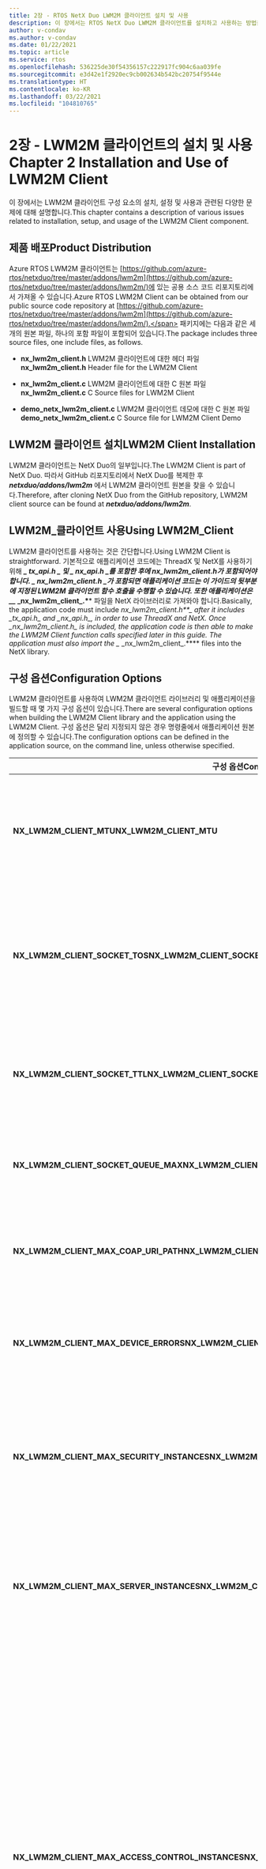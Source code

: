 ```yaml
---
title: 2장 - RTOS NetX Duo LWM2M 클라이언트 설치 및 사용
description: 이 장에서는 RTOS NetX Duo LWM2M 클라이언트를 설치하고 사용하는 방법을 설명합니다.
author: v-condav
ms.author: v-condav
ms.date: 01/22/2021
ms.topic: article
ms.service: rtos
ms.openlocfilehash: 536225de30f54356157c222917fc904c6aa039fe
ms.sourcegitcommit: e3d42e1f2920ec9cb002634b542bc20754f9544e
ms.translationtype: HT
ms.contentlocale: ko-KR
ms.lasthandoff: 03/22/2021
ms.locfileid: "104810765"
---
```

# <a name="chapter-2--installation-and-use-of-lwm2m-client"></a><span data-ttu-id="a26f4-103">2장 - LWM2M 클라이언트의 설치 및 사용</span><span class="sxs-lookup"><span data-stu-id="a26f4-103">Chapter 2  Installation and Use of LWM2M Client</span></span>

<span data-ttu-id="a26f4-104">이 장에서는 LWM2M 클라이언트 구성 요소의 설치, 설정 및 사용과 관련된 다양한 문제에 대해 설명합니다.</span><span class="sxs-lookup"><span data-stu-id="a26f4-104">This chapter contains a description of various issues related to installation, setup, and usage of the LWM2M Client component.</span></span>

## <a name="product-distribution"></a><span data-ttu-id="a26f4-105">제품 배포</span><span class="sxs-lookup"><span data-stu-id="a26f4-105">Product Distribution</span></span>

<span data-ttu-id="a26f4-106">Azure RTOS LWM2M 클라이언트는 [https://github.com/azure-rtos/netxduo/tree/master/addons/lwm2m](https://github.com/azure-rtos/netxduo/tree/master/addons/lwm2m/)에 있는 공용 소스 코드 리포지토리에서 가져올 수 있습니다.</span><span class="sxs-lookup"><span data-stu-id="a26f4-106">Azure RTOS LWM2M Client can be obtained from our public source code repository at [https://github.com/azure-rtos/netxduo/tree/master/addons/lwm2m](https://github.com/azure-rtos/netxduo/tree/master/addons/lwm2m/).</span></span> <span data-ttu-id="a26f4-107">패키지에는 다음과 같은 세 개의 원본 파일, 하나의 포함 파일이 포함되어 있습니다.</span><span class="sxs-lookup"><span data-stu-id="a26f4-107">The package includes three source files, one include files, as follows.</span></span>

* <span data-ttu-id="a26f4-108">**nx\_lwm2m\_client.h** LWM2M 클라이언트에 대한 헤더 파일</span><span class="sxs-lookup"><span data-stu-id="a26f4-108">**nx\_lwm2m\_client.h** Header file for the LWM2M Client</span></span>

* <span data-ttu-id="a26f4-109">**nx\_lwm2m\_client.c** LWM2M 클라이언트에 대한 C 원본 파일</span><span class="sxs-lookup"><span data-stu-id="a26f4-109">**nx\_lwm2m\_client.c** C Source files for LWM2M Client</span></span>

* <span data-ttu-id="a26f4-110">**demo\_netx\_lwm2m\_client.c** LWM2M 클라이언트 데모에 대한 C 원본 파일</span><span class="sxs-lookup"><span data-stu-id="a26f4-110">**demo\_netx\_lwm2m\_client.c** C Source file for LWM2M Client Demo</span></span>

## <a name="lwm2m-client-installation"></a><span data-ttu-id="a26f4-111">LWM2M 클라이언트 설치</span><span class="sxs-lookup"><span data-stu-id="a26f4-111">LWM2M Client Installation</span></span>

<span data-ttu-id="a26f4-112">LWM2M 클라이언트는 NetX Duo의 일부입니다.</span><span class="sxs-lookup"><span data-stu-id="a26f4-112">The LWM2M Client is part of NetX Duo.</span></span> <span data-ttu-id="a26f4-113">따라서 GitHub 리포지토리에서 NetX Duo를 복제한 후 ***netxduo/addons/lwm2m*** 에서 LWM2M 클라이언트 원본을 찾을 수 있습니다.</span><span class="sxs-lookup"><span data-stu-id="a26f4-113">Therefore, after cloning NetX Duo from the GitHub repository, LWM2M client source can be found at ***netxduo/addons/lwm2m***.</span></span>

## <a name="using-lwm2m_client"></a><span data-ttu-id="a26f4-114">LWM2M\_클라이언트 사용</span><span class="sxs-lookup"><span data-stu-id="a26f4-114">Using LWM2M\_Client</span></span>

<span data-ttu-id="a26f4-115">LWM2M 클라이언트를 사용하는 것은 간단합니다.</span><span class="sxs-lookup"><span data-stu-id="a26f4-115">Using LWM2M Client is straightforward.</span></span> <span data-ttu-id="a26f4-116">기본적으로 애플리케이션 코드에는 ThreadX 및 NetX를 사용하기 위해 ***_ _tx\_api.h_ *_ 및 _* _nx\_api.h_ *_를 포함한 후에 nx\_lwm2m\_client.h*가 포함되어야 합니다. _* _nx\_lwm2m\_client.h_ *_가 포함되면 애플리케이션 코드는 이 가이드의 뒷부분에 지정된 LWM2M 클라이언트 함수 호출을 수행할 수 있습니다. 또한 애플리케이션은 __* _nx\_lwm2m\_client\_.\***\* 파일을 NetX 라이브러리로 가져와야 합니다.</span><span class="sxs-lookup"><span data-stu-id="a26f4-116">Basically, the application code must include ***nx\_lwm2m\_client.h\*\*_ after it includes _*_tx\_api.h_*_ and _*_nx\_api.h_*_, in order to use ThreadX and NetX. Once _*_nx\_lwm2m\_client.h_*_ is included, the application code is then able to make the LWM2M Client function calls specified later in this guide. The application must also import the _* _nx\_lwm2m\_client\_.\***\* files into the NetX library.</span></span>

## <a name="configuration-options"></a><span data-ttu-id="a26f4-117">구성 옵션</span><span class="sxs-lookup"><span data-stu-id="a26f4-117">Configuration Options</span></span>

<span data-ttu-id="a26f4-118">LWM2M 클라이언트를 사용하여 LWM2M 클라이언트 라이브러리 및 애플리케이션을 빌드할 때 몇 가지 구성 옵션이 있습니다.</span><span class="sxs-lookup"><span data-stu-id="a26f4-118">There are several configuration options when building the LWM2M Client library and the application using the LWM2M Client.</span></span> <span data-ttu-id="a26f4-119">구성 옵션은 달리 지정되지 않은 경우 명령줄에서 애플리케이션 원본에 정의할 수 있습니다.</span><span class="sxs-lookup"><span data-stu-id="a26f4-119">The configuration options can be defined in the application source, on the command line, unless otherwise specified.</span></span>

| <span data-ttu-id="a26f4-120">구성&nbsp;옵션</span><span class="sxs-lookup"><span data-stu-id="a26f4-120">Configuration&nbsp;Option</span></span> | <span data-ttu-id="a26f4-121">Description</span><span class="sxs-lookup"><span data-stu-id="a26f4-121">Description</span></span> |
| --- | --- |
| <span data-ttu-id="a26f4-122">**NX\_LWM2M\_CLIENT\_MTU**</span><span class="sxs-lookup"><span data-stu-id="a26f4-122">**NX\_LWM2M\_CLIENT\_MTU**</span></span> | <span data-ttu-id="a26f4-123">IP 및 UDP 헤더를 포함하여 CoAP 메시지의 최대 크기를 지정합니다.</span><span class="sxs-lookup"><span data-stu-id="a26f4-123">Specifies the maximum size of a CoAP message, including IP and UDP headers.</span></span> <span data-ttu-id="a26f4-124">기본값은 1280입니다.</span><span class="sxs-lookup"><span data-stu-id="a26f4-124">The default value is 1280.</span></span> |
| <span data-ttu-id="a26f4-125">**NX\_LWM2M\_CLIENT\_SOCKET\_TOS**</span><span class="sxs-lookup"><span data-stu-id="a26f4-125">**NX\_LWM2M\_CLIENT\_SOCKET\_TOS**</span></span> | <span data-ttu-id="a26f4-126">LwM2M UDP에 필요한 서비스 유형입니다.</span><span class="sxs-lookup"><span data-stu-id="a26f4-126">Type of service required for the LwM2M UDP.</span></span> <span data-ttu-id="a26f4-127">기본적으로 이 값은 일반 IP 패킷 서비스를 나타내기 위해 NX\_IP\_NORMAL로 정의됩니다.</span><span class="sxs-lookup"><span data-stu-id="a26f4-127">By default, this value is defined as NX\_IP\_NORMAL to indicate normal IP packet service.</span></span> |
| <span data-ttu-id="a26f4-128">**NX\_LWM2M\_CLIENT\_SOCKET\_TTL**</span><span class="sxs-lookup"><span data-stu-id="a26f4-128">**NX\_LWM2M\_CLIENT\_SOCKET\_TTL**</span></span> | <span data-ttu-id="a26f4-129">이 패킷이 삭제되기 전에 통과할 수 있는 라우터 수를 지정합니다.</span><span class="sxs-lookup"><span data-stu-id="a26f4-129">Specifies the number of routers this packet can pass before it is discarded.</span></span> <span data-ttu-id="a26f4-130">기본값은 0x80으로 설정됩니다.</span><span class="sxs-lookup"><span data-stu-id="a26f4-130">The default value is set to 0x80.</span></span> |
| <span data-ttu-id="a26f4-131">**NX\_LWM2M\_CLIENT\_SOCKET\_QUEUE\_MAX**</span><span class="sxs-lookup"><span data-stu-id="a26f4-131">**NX\_LWM2M\_CLIENT\_SOCKET\_QUEUE\_MAX**</span></span> | <span data-ttu-id="a26f4-132">수신 큐의 최대 깊이 수를 지정합니다.</span><span class="sxs-lookup"><span data-stu-id="a26f4-132">Specifies the number of maximum depths of receive queue.</span></span> <span data-ttu-id="a26f4-133">기본값은 4로 설정됩니다.</span><span class="sxs-lookup"><span data-stu-id="a26f4-133">The default value is set to 4.</span></span> |
| <span data-ttu-id="a26f4-134">**NX\_LWM2M\_CLIENT\_MAX\_COAP\_URI\_PATH**</span><span class="sxs-lookup"><span data-stu-id="a26f4-134">**NX\_LWM2M\_CLIENT\_MAX\_COAP\_URI\_PATH**</span></span> | <span data-ttu-id="a26f4-135">CoAP Uri-Path 옵션의 최대 길이 수를 지정합니다.</span><span class="sxs-lookup"><span data-stu-id="a26f4-135">Specifies the number of maximum lengths of the CoAP Uri-Path option.</span></span> <span data-ttu-id="a26f4-136">기본값은 32로 설정됩니다.</span><span class="sxs-lookup"><span data-stu-id="a26f4-136">The default value is set to 32.</span></span> |
| <span data-ttu-id="a26f4-137">**NX\_LWM2M\_CLIENT\_MAX\_DEVICE\_ERRORS**</span><span class="sxs-lookup"><span data-stu-id="a26f4-137">**NX\_LWM2M\_CLIENT\_MAX\_DEVICE\_ERRORS**</span></span> | <span data-ttu-id="a26f4-138">디바이스 개체에 의해 저장되는 최대 오류 코드 수를 지정합니다.</span><span class="sxs-lookup"><span data-stu-id="a26f4-138">Specifies the maximum number of error codes stored by the Device Object.</span></span> <span data-ttu-id="a26f4-139">기본값은 8입니다.</span><span class="sxs-lookup"><span data-stu-id="a26f4-139">The default value is 8.</span></span> |
| <span data-ttu-id="a26f4-140">**NX\_LWM2M\_CLIENT\_MAX\_SECURITY\_INSTANCES**</span><span class="sxs-lookup"><span data-stu-id="a26f4-140">**NX\_LWM2M\_CLIENT\_MAX\_SECURITY\_INSTANCES**</span></span> | <span data-ttu-id="a26f4-141">보안 개체 인스턴스의 최대 수를 지정합니다.</span><span class="sxs-lookup"><span data-stu-id="a26f4-141">Specifies the maximum number of Security Object Instances.</span></span> <span data-ttu-id="a26f4-142">부트스트랩 서버와 표준 서버를 지원하기 위한 기본값은 2입니다.</span><span class="sxs-lookup"><span data-stu-id="a26f4-142">The default value is 2 for supporting a Bootstrap Server and a standard Server.</span></span> |
| <span data-ttu-id="a26f4-143">**NX\_LWM2M\_CLIENT\_MAX\_SERVER\_INSTANCES**</span><span class="sxs-lookup"><span data-stu-id="a26f4-143">**NX\_LWM2M\_CLIENT\_MAX\_SERVER\_INSTANCES**</span></span> | <span data-ttu-id="a26f4-144">서버 개체 인스턴스의 최대 수를 지정합니다.</span><span class="sxs-lookup"><span data-stu-id="a26f4-144">Specifies the maximum number of Server Object Instances.</span></span> <span data-ttu-id="a26f4-145">단일 표준 서버를 지원하기 위한 기본값은 1입니다.</span><span class="sxs-lookup"><span data-stu-id="a26f4-145">The default value is 1 for supporting a single standard Server.</span></span> |
| <span data-ttu-id="a26f4-146">**NX\_LWM2M\_CLIENT\_MAX\_ACCESS\_CONTROL\_INSTANCES**</span><span class="sxs-lookup"><span data-stu-id="a26f4-146">**NX\_LWM2M\_CLIENT\_MAX\_ACCESS\_CONTROL\_INSTANCES**</span></span> | <span data-ttu-id="a26f4-147">Access Control 인스턴스의 최대 수를 지정합니다.</span><span class="sxs-lookup"><span data-stu-id="a26f4-147">Specifies the maximum number of Access Control Instances.</span></span> <span data-ttu-id="a26f4-148">기본값은 0이며, 이 값은 액세스 제어를 사용하지 않도록 설정합니다.</span><span class="sxs-lookup"><span data-stu-id="a26f4-148">The default value is 0, which disables access control.</span></span> <span data-ttu-id="a26f4-149">애플리케이션에서 둘 이상의 LWM2M 서버를 지원하는 경우 Access Control 인스턴스의 최대 수를 LWM2M 클라이언트에서 지원할 최대 개체 인스턴스 수로 설정해야 합니다. 단, 보안 개체 인스턴스를 제외하고 각 개체 인스턴스에 대해 하나의 Access Control 인스턴스를 만들어야 합니다.</span><span class="sxs-lookup"><span data-stu-id="a26f4-149">If the application supports more than one LWM2M Server, the maximum number of Access Control Instances must be set to the maximum number of Object Instances that the LWM2M Client will support, as one Access Control Instance must be created for each Object Instance (except for the Security Object Instances).</span></span> |
| <span data-ttu-id="a26f4-150">**NX\_LWM2M\_CLIENT\_MAX\_ACCESS\_CONTROL\_ACLS**</span><span class="sxs-lookup"><span data-stu-id="a26f4-150">**NX\_LWM2M\_CLIENT\_MAX\_ACCESS\_CONTROL\_ACLS**</span></span> | <span data-ttu-id="a26f4-151">Access Control 인스턴스당 ACL 리소스의 최대 수를 지정합니다.</span><span class="sxs-lookup"><span data-stu-id="a26f4-151">Specifies the maximum number of ACL resources per Access Control Instance.</span></span> <span data-ttu-id="a26f4-152">기본값은 4입니다.</span><span class="sxs-lookup"><span data-stu-id="a26f4-152">The default value is 4.</span></span> |
| <span data-ttu-id="a26f4-153">**NX\_LWM2M\_CLIENT\_MAX\_NOTIFICATIONS**</span><span class="sxs-lookup"><span data-stu-id="a26f4-153">**NX\_LWM2M\_CLIENT\_MAX\_NOTIFICATIONS**</span></span> | <span data-ttu-id="a26f4-154">LWM2M 클라이언트가 지원할 최대 알림 수를 지정합니다.</span><span class="sxs-lookup"><span data-stu-id="a26f4-154">Specifies the maximum number of notifications that the LWM2M Client will support.</span></span> <span data-ttu-id="a26f4-155">LWM2M 서버는 개체, 개체 인스턴스 및 리소스에 대한 알림을 설정할 수 있습니다.</span><span class="sxs-lookup"><span data-stu-id="a26f4-155">A LWM2M Server can set notifications on Objects, Object Instances, and Resources.</span></span> <span data-ttu-id="a26f4-156">기본값은 8입니다.</span><span class="sxs-lookup"><span data-stu-id="a26f4-156">The default value is 8.</span></span> |
| <span data-ttu-id="a26f4-157">**NX\_LWM2M\_CLIENT\_MAX\_RESOURCES**</span><span class="sxs-lookup"><span data-stu-id="a26f4-157">**NX\_LWM2M\_CLIENT\_MAX\_RESOURCES**</span></span> | <span data-ttu-id="a26f4-158">개체당 최대 리소스 수를 지정합니다.</span><span class="sxs-lookup"><span data-stu-id="a26f4-158">Specifies the maximum number of Resources per Object.</span></span> <span data-ttu-id="a26f4-159">기본값은 32입니다.</span><span class="sxs-lookup"><span data-stu-id="a26f4-159">The default value is 32.</span></span> |
| <span data-ttu-id="a26f4-160">**NX\_LWM2M\_CLIENT\_MAX\_MULTIPLE\_RESOURCES**</span><span class="sxs-lookup"><span data-stu-id="a26f4-160">**NX\_LWM2M\_CLIENT\_MAX\_MULTIPLE\_RESOURCES**</span></span> | <span data-ttu-id="a26f4-161">여러 리소스에 대한 최대 리소스 인스턴스 수를 지정합니다.</span><span class="sxs-lookup"><span data-stu-id="a26f4-161">Specifies the maximum number of Resources instances for multiple resource.</span></span> <span data-ttu-id="a26f4-162">기본값은 8입니다.</span><span class="sxs-lookup"><span data-stu-id="a26f4-162">The default value is 8.</span></span> |
| <span data-ttu-id="a26f4-163">**NX\_LWM2M\_CLIENT\_BOOTSTRAP\_IDLE\_TIMER**</span><span class="sxs-lookup"><span data-stu-id="a26f4-163">**NX\_LWM2M\_CLIENT\_BOOTSTRAP\_IDLE\_TIMER**</span></span> | <span data-ttu-id="a26f4-164">세션을 중단하기 전에 부트스트랩 세션이 시작될 때 부트스트랩 서버 요청을 대기할 최대 시간을 지정합니다.</span><span class="sxs-lookup"><span data-stu-id="a26f4-164">Specifies the maximum time to wait for bootstrap server requests when the bootstrap session is initiated before aborting the session.</span></span> <span data-ttu-id="a26f4-165">기본값은 60초입니다.</span><span class="sxs-lookup"><span data-stu-id="a26f4-165">The default value is 60 seconds.</span></span> |
| <span data-ttu-id="a26f4-166">**NX\_LWM2M\_CLIENT\_DTLS\_START\_TIMEOUT**</span><span class="sxs-lookup"><span data-stu-id="a26f4-166">**NX\_LWM2M\_CLIENT\_DTLS\_START\_TIMEOUT**</span></span> | <span data-ttu-id="a26f4-167">DTLS 핸드셰이크 완료를 대기할 최대 시간을 지정합니다.</span><span class="sxs-lookup"><span data-stu-id="a26f4-167">Specifies the maximum time to wait for DTLS handshake completion.</span></span> <span data-ttu-id="a26f4-168">기본값은 30초입니다.</span><span class="sxs-lookup"><span data-stu-id="a26f4-168">The default value is 30 seconds.</span></span> |
| <span data-ttu-id="a26f4-169">**NX\_LWM2M\_CLIENT\_DTLS\_END\_TIMEOUT**</span><span class="sxs-lookup"><span data-stu-id="a26f4-169">**NX\_LWM2M\_CLIENT\_DTLS\_END\_TIMEOUT**</span></span> | <span data-ttu-id="a26f4-170">DTLS 종료 완료를 대기할 최대 시간을 지정합니다.</span><span class="sxs-lookup"><span data-stu-id="a26f4-170">Specifies the maximum time to wait for DTLS shutdown completion.</span></span> <span data-ttu-id="a26f4-171">기본값은 5 초입니다.</span><span class="sxs-lookup"><span data-stu-id="a26f4-171">The default value is 5 seconds.</span></span> |
| <span data-ttu-id="a26f4-172">**NX\_LWM2M\_CLIENT\_SECURITY\_MAX\_SERVER\_URI**</span><span class="sxs-lookup"><span data-stu-id="a26f4-172">**NX\_LWM2M\_CLIENT\_SECURITY\_MAX\_SERVER\_URI**</span></span> | <span data-ttu-id="a26f4-173">null 종료 문자를 포함하여 서버 URI의 최대 길이를 지정합니다.</span><span class="sxs-lookup"><span data-stu-id="a26f4-173">Specifies the maximum length of a server URI, including terminating null character.</span></span> <span data-ttu-id="a26f4-174">기본값은 128입니다.</span><span class="sxs-lookup"><span data-stu-id="a26f4-174">The default value is 128.</span></span> |
| <span data-ttu-id="a26f4-175">**NX\_LWM2M\_CLIENT\_SECURITY\_MAX\_PUBLIC\_KEY\_OR\_IDENTITY**</span><span class="sxs-lookup"><span data-stu-id="a26f4-175">**NX\_LWM2M\_CLIENT\_SECURITY\_MAX\_PUBLIC\_KEY\_OR\_IDENTITY**</span></span> | <span data-ttu-id="a26f4-176">DTLS에 대한 공개 키 또는 ID의 최대 길이를 지정합니다.</span><span class="sxs-lookup"><span data-stu-id="a26f4-176">Specifies the maximum length of the public key or identity for DTLS.</span></span> <span data-ttu-id="a26f4-177">기본값은 128입니다.</span><span class="sxs-lookup"><span data-stu-id="a26f4-177">The default value is 128.</span></span> |
| <span data-ttu-id="a26f4-178">**NX\_LWM2M\_CLIENT\_SECURITY\_MAX\_SERVER\_PUBLIC\_KEY**</span><span class="sxs-lookup"><span data-stu-id="a26f4-178">**NX\_LWM2M\_CLIENT\_SECURITY\_MAX\_SERVER\_PUBLIC\_KEY**</span></span> | <span data-ttu-id="a26f4-179">DTLS에 대한 서버 공개 키의 최대 길이를 지정합니다.</span><span class="sxs-lookup"><span data-stu-id="a26f4-179">Specifies the maximum length of the server public key for DTLS.</span></span> <span data-ttu-id="a26f4-180">기본값은 128입니다.</span><span class="sxs-lookup"><span data-stu-id="a26f4-180">The default value is 128.</span></span> |
| <span data-ttu-id="a26f4-181">**NX\_LWM2M\_CLIENT\_SECURITY\_MAX\_SECRET\_KEY**</span><span class="sxs-lookup"><span data-stu-id="a26f4-181">**NX\_LWM2M\_CLIENT\_SECURITY\_MAX\_SECRET\_KEY**</span></span> | <span data-ttu-id="a26f4-182">DTLS에 대한 비밀 키의 최대 길이를 지정합니다.</span><span class="sxs-lookup"><span data-stu-id="a26f4-182">Specifies the maximum length of the secret key for DTLS.</span></span> <span data-ttu-id="a26f4-183">기본값은 128입니다.</span><span class="sxs-lookup"><span data-stu-id="a26f4-183">The default value is 128.</span></span> |
| <span data-ttu-id="a26f4-184">**NX\_LWM2M\_CLIENT\_HOLD\_OFF**</span><span class="sxs-lookup"><span data-stu-id="a26f4-184">**NX\_LWM2M\_CLIENT\_HOLD\_OFF**</span></span> | <span data-ttu-id="a26f4-185">부트스트랩을 초기화할 때까지 기다리는 시간(초)을 지정합니다.</span><span class="sxs-lookup"><span data-stu-id="a26f4-185">Specifies the number of seconds to wait before initiating bootstrap.</span></span> <span data-ttu-id="a26f4-186">기본값은 1초입니다.</span><span class="sxs-lookup"><span data-stu-id="a26f4-186">The default value is 1 second.</span></span> |
| <span data-ttu-id="a26f4-187">**NX\_LWM2M\_CLIENT\_LIFE\_TIME**</span><span class="sxs-lookup"><span data-stu-id="a26f4-187">**NX\_LWM2M\_CLIENT\_LIFE\_TIME**</span></span> | <span data-ttu-id="a26f4-188">등록 수명의 시간(초)을 지정합니다.</span><span class="sxs-lookup"><span data-stu-id="a26f4-188">Specifies the number of seconds for the registration lifetime.</span></span> <span data-ttu-id="a26f4-189">기본값은 600초입니다.</span><span class="sxs-lookup"><span data-stu-id="a26f4-189">The default value is 600 seconds.</span></span> |
